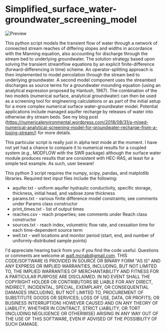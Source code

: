 # Simplified_surface_water-groundwater_screening_model

![Preview](https://numericalenvironmental.files.wordpress.com/2018/08/figure_1.jpg)

This python script models the transient flow of water through a network of connected stream reaches of differing slopes and widths in accordance with the Manning equation, also accounting for discharge through the stream bed to underlying groundwater. The solution strategy based upon solving the transient streamflow equations by an explicit finite-difference (forward-differencing in time) scheme. An operator-splitting approach is then implemented to model percolation through the stream bed to underlying groundwater. A second model component uses the streambed discharges as source terms for a groundwater mounding equation (using an analytical expression proposed by Hantush, 1967). The combination of the two models (numerical surface, analytical groundwater) can then be used as a screening tool for engineering calculations or as part of the initial setup for a more complex numerical surface water-groundwater model. Potential applications include managed aquifer recharge by releases of water into otherwise dry stream beds. See my blog post (https://numericalenvironmental.wordpress.com/2018/08/31/a-mixed-numerical-analytical-screening-model-for-groundwater-recharge-from-a-losing-stream/) for more details.

This particular script is really just in alpha test mode at the moment. I have not yet had a chance to compare it to numerical results for a coupled system (e.g., MODFLOW with the SWR package) although the surface water module produces results that are consistent with HEC-RAS, at least for a simple test example. As such, user beware!

This python 3 script requires the numpy, scipy, pandas, and matplotlib libraries. Required text input files include the following:

* aquifer.txt - uniform aquifer hydraulic conductivity, specific storage, thickness, initial head, and vadose zone thickness
* params.txt - various finite difference model constraints; see comments under Params class constructor
* print_times.txt - list of output times
* reaches.csv - reach properties; see comments under Reach class constructor
* sources.txt - reach index, volumetric flow rate, and cessation time for each time-dependent source term
* well.txt - well locations and monitor period (start, end, and number of uniformly-distributed sample points)

I'd appreciate hearing back from you if you find the code useful. Questions or comments are welcome at walt.mcnab@gmail.com.
THIS CODE/SOFTWARE IS PROVIDED IN SOURCE OR BINARY FORM "AS IS" AND ANY EXPRESS OR IMPLIED WARRANTIES, INCLUDING, BUT NOT LIMITED TO, THE IMPLIED WARRANTIES OF MERCHANTABILITY AND FITNESS FOR A PARTICULAR PURPOSE ARE DISCLAIMED. IN NO EVENT SHALL THE COPYRIGHT HOLDER OR CONTRIBUTORS BE LIABLE FOR ANY DIRECT, INDIRECT, INCIDENTAL, SPECIAL, EXEMPLARY, OR CONSEQUENTIAL DAMAGES (INCLUDING, BUT NOT LIMITED TO, PROCUREMENT OF SUBSTITUTE GOODS OR SERVICES; LOSS OF USE, DATA, OR PROFITS; OR BUSINESS INTERRUPTION) HOWEVER CAUSED AND ON ANY THEORY OF LIABILITY, WHETHER IN CONTRACT, STRICT LIABILITY, OR TORT (INCLUDING NEGLIGENCE OR OTHERWISE) ARISING IN ANY WAY OUT OF THE USE OF THIS SOFTWARE, EVEN IF ADVISED OF THE POSSIBILITY OF SUCH DAMAGE.

